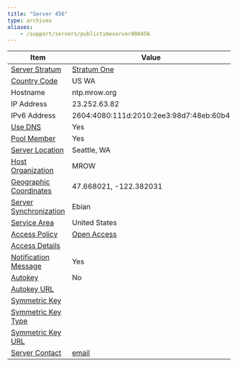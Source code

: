 ```yaml
---
title: "Server 456"
type: archives
aliases:
    - /support/servers/publictimeserver000456
---
```


| Item | Value |
| ----- | ----- |
| [Server Stratum](/support/servers/serverstratum) | [Stratum One](/support/servers/stratumonetimeservers) |
| [Country Code](/support/servers/countrycode) | US WA |
| Hostname |  ntp.mrow.org |
| IP Address |  23.252.63.82 |
| IPv6 Address |  2604:4080:111d:2010:2ee3:98d7:48eb:60b4 |
| [Use DNS](/support/servers/usedns) | Yes |
| [Pool Member](/support/servers/poolmember) | Yes |
| [Server Location](/support/servers/serverlocation) |  Seattle, WA  |
| [Host Organization](/support/servers/hostorganization) | MROW |
| [ Geographic Coordinates](/support/servers/geographiccoordinates) |  47.668021, -122.382031 |
| [Server Synchronization](/support/servers/serversynchronization) | Ebian |
| [Service Area](/support/servers/servicearea) | United States |
| [Access Policy](/support/servers/accesspolicy) | [Open Access](/support/servers/openaccess) |
| [Access Details](/support/servers/accessdetails) |  |
| [Notification Message](/support/servers/notificationmessage) | Yes |
| [Autokey](/support/servers/autokey) | No |
| [Autokey URL](/support/servers/autokeyurl) | |
| [Symmetric Key](/support/servers/symmetrickey) |  |
| [Symmetric Key Type](/support/servers/symmetrickeytype) | |
| [Symmetric Key URL](/support/servers/symmetrickeyurl) | |
| [Server Contact](/support/servers/servercontact) | [email](mailto:lburton@mrow.org) |